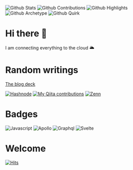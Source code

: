 <!--
<p align="right">
<a href="your link" target="blank">
  <img align="center" src="https://cdn.jsdelivr.net/npm/simple-icons@3.0.1/icons/twitter.svg" alt="" height="25" width="25" />
</a>&nbsp;
<a href="your link" target="blank">
  <img align="center" src="https://cdn.jsdelivr.net/npm/simple-icons@3.0.1/icons/linkedin.svg" alt="" height="25" width="25" />
</a>&nbsp;
<a href="your link" target="blank">
  <img align="center" src="https://cdn.jsdelivr.net/npm/simple-icons@3.0.1/icons/instagram.svg" alt="" height="25" width="25" />
</a>&nbsp;
<a href="your link" target="blank">
  <img align="center" src="https://cdn.jsdelivr.net/npm/simple-icons@3.0.1/icons/youtube.svg" alt="" height="25" width="25" />
</a>
</p>
-->

![Github Stats](https://greptile-stats.vercel.app/api/widget/narutaro/stats)
![Github Contributions](https://greptile-stats.vercel.app/api/widget/narutaro/contributions)
![Github Highlights](https://greptile-stats.vercel.app/api/widget/narutaro/highlights)
![Github Archetype](https://greptile-stats.vercel.app/api/widget/narutaro/archtype)
![Github Quirk](https://greptile-stats.vercel.app/api/widget/narutaro/quirk)


# Hi there 👋

I am connecting everything to the cloud 🌥

# Random writings

[The blog deck](https://narutaro.github.io/blog-deck/)

[![Hashnode](https://img.shields.io/badge/-hashnode-gray.svg?style=flat&logo=hashnode&logoColor=2962FF)](https://senzu.hashnode.dev/)
[![My Qiita contributions](https://qiita-badge.apiapi.app/s/narutaro/contributions.svg)](http://qiita.com/narutaro)
[![Zenn](https://img.shields.io/badge/-zenn-gray.svg?style=flat&logo=zenn)](https://zenn.dev/masaino) 

# Badges

![Javascript](https://img.shields.io/badge/-Javascript-gray.svg?style=flat&logo=javascript)
![Apollo](https://img.shields.io/badge/-Apollo-gray.svg?style=flat&logo=apollographql&logoColor=311C87)
![Graphql](https://img.shields.io/badge/-Graphql-gray.svg?style=flat&logo=graphql&logoColor=E10098)
![Svelte](https://img.shields.io/badge/-Svelte-gray.svg?style=flat&logo=svelte)

<!--
https://simpleicons.org/
https://github.com/simple-icons/simple-icons/blob/develop/slugs.md
https://github.com/simple-icons/simple-icons
-->

# Welcome

[![Hits](https://hits.seeyoufarm.com/api/count/incr/badge.svg?url=https%3A%2F%2Fgithub.com%2Fnarutaro&count_bg=%23FF69B4&title_bg=%23555555&icon=github.svg&icon_color=%23E7E7E7&title=Profile+view&edge_flat=false)](https://hits.seeyoufarm.com)

<!--
Show graph
https://hits.seeyoufarm.com/#badge
-->
